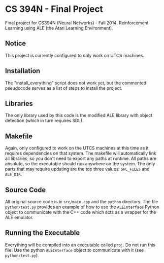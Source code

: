 CS 394N - Final Project
==========

Final project for CS394N (Neural Networks) - Fall 2014. Reinforcement Learning using ALE (the Atari Learning Environment).

Notice
----------
This project is currently configured to only work on UTCS machines.

Installation
----------
The "install_everything" script does not work yet, but the commented pseudocode serves as a list of steps to install the project.

Libraries
----------
The only library used by this code is the modified ALE library with object detection (which in turn requires SDL).

Makefile
----------
Again, only configured to work on the UTCS machines at this time as it requires dependencies on that system. The makefile will automatically link all libraries, so you don't need to export any paths at runtime. All paths are absolute, so the executable should run anywhere on the system. The only parts that may require updating are the top three values: `SRC_FILES` and `ALE_DIR`.

Source Code
----------
All original source code is in `src/main.cpp` and the `python` directory. The file `python/test.py` provides an example of how to use the `ALEInterface` Python object to communicate with the C++ code which acts as a wrapper for the ALE emulator.

Running the Executable
----------
Everything will be compiled into an executable called `proj`. Do not run this file! Use the python `ALEInterface` object to communicate with it (see `python/test.py`).
